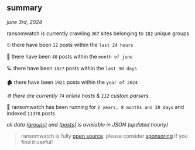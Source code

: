 
## summary
_june 3rd, 2024_

ransomwatch is currently crawling `367` sites belonging to `182` unique groups

⏲ there have been `12` posts within the `last 24 hours`

🦈 there have been `40` posts within the `month of june`

🪐 there have been `1027` posts within the `last 90 days`

🏚 there have been `1921` posts within the `year of 2024`

_⚙️ there are currently `74` online hosts & `112` custom parsers._

🦕 ransomwatch has been running for `2 years, 8 months and 28 days` and indexed `11378` posts

_all data  [(groups)](http://ransomwhat.telemetry.ltd/groups) and [(posts)](http://ransomwhat.telemetry.ltd/posts) is available in JSON (updated hourly)_

> ransomwatch is fully [open source](https://github.com/joshhighet/ransomwatch#ransomwatch--). please consider [sponsoring](https://github.com/sponsors/joshhighet) if you find it useful!
